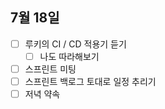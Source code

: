 ## 7월 18일

- [ ] 루키의 CI / CD 적용기 듣기
  - [ ] 나도 따라해보기
- [ ] 스프린트 미팅
- [ ] 스프린트 백로그 토대로 일정 추리기
- [ ] 저녁 약속